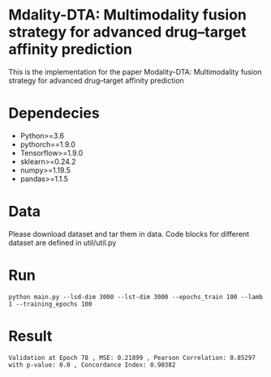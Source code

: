 # Mdality-DTA: Multimodality fusion strategy for advanced drug–target affinity prediction

This is the implementation for the paper Modality-DTA: Multimodality fusion strategy for advanced drug–target affinity prediction




# Dependecies

* Python>=3.6
* pythorch==1.9.0
* Tensorflow>=1.9.0
* sklearn>=0.24.2
* numpy>=1.19.5
* pandas>=1.1.5

# Data 
Please download dataset and tar them in data. 
Code blocks for different dataset are defined in util/util.py 


# Run

```
python main.py --lsd-dim 3000 --lst-dim 3000 --epochs_train 100 --lamb 1 --training_epochs 100
```
# Result
```
Validation at Epoch 78 , MSE: 0.21899 , Pearson Correlation: 0.85297 with p-value: 0.0 , Concordance Index: 0.90382
```




